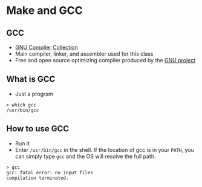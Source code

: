 Make and GCC
============

GCC
---

- [GNU Compiler Collection](https://en.wikipedia.org/wiki/GNU_Compiler_Collection)
- Main compiler, linker, and assembler used for this class
- Free and open source optimizing compiler produced by the [GNU project](https://en.wikipedia.org/wiki/GNU_Project)

What is GCC
-----------

- Just a program

```
> which gcc
/usr/bin/gcc
```

How to use GCC
--------------

- Run it
- Enter `/usr/bin/gcc` in the shell. If the location of gcc is in your `PATH`, you can simply type `gcc` and the OS will resolve the full path.

```
> gcc
gcc: fatal error: no input files
compilation terminated.
```